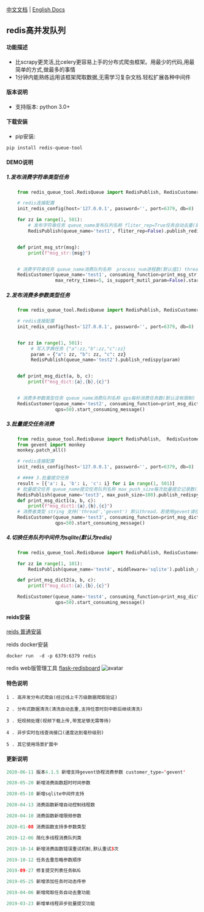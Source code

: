  [中文文档](https://github.com/abo123456789/RedisQueue/blob/master/README.md)  | [English Docs](https://github.com/abo123456789/RedisQueue/blob/master/README_EN.md)  
## redis高并发队列  
#### 功能描述

* 比scrapy更灵活,比celery更容易上手的分布式爬虫框架。用最少的代码,用最简单的方式,做最多的事情
* 1分钟内能熟练运用该框架爬取数据,无需学习复杂文档.轻松扩展各种中间件

#### 版本说明
* 支持版本: python 3.0+

#### 下载安装

* pip安装:
```shell
pip install redis-queue-tool
```

#### DEMO说明

##### 1.发布消费字符串类型任务
```python
    from redis_queue_tool.RedisQueue import RedisPublish, RedisCustomer, init_redis_config

    # redis连接配置
    init_redis_config(host='127.0.0.1', password='', port=6379, db=8)

    for zz in range(1, 501):
        # 发布字符串任务 queue_name发布队列名称 fliter_rep=True任务自动去重(默认False)
        RedisPublish(queue_name='test1', fliter_rep=False).publish_redispy_str(zz)


    def print_msg_str(msg):
        print(f"msg_str:{msg}")


    # 消费字符串任务 queue_name消费队列名称  process_num进程数(默认值1) threads_num线程数(默认值50) max_retry_times错误最大自动重试次数(默认值3)
    RedisCustomer(queue_name='test1', consuming_function=print_msg_str, process_num=2, threads_num=100,
                  max_retry_times=5, is_support_mutil_param=False).start_consuming_message()
```

##### 2.发布消费多参数类型任务
```python
    from redis_queue_tool.RedisQueue import RedisPublish, RedisCustomer, init_redis_config

    # redis连接配置
    init_redis_config(host='127.0.0.1', password='', port=6379, db=8)


    for zz in range(1, 501):
         # 写入字典任务 {"a":zz,"b":zz,"c":zz}
         param = {"a": zz, "b": zz, "c": zz}
         RedisPublish(queue_name='test2').publish_redispy(param)


    def print_msg_dict(a, b, c):
        print(f"msg_dict:{a},{b},{c}")


    # 消费多参数类型任务 queue_name消费队列名称 qps每秒消费任务数(默认没有限制)
    RedisCustomer(queue_name='test2', consuming_function=print_msg_dict,
                  qps=50).start_consuming_message()
```

##### 3.批量提交任务消费

```python
    from redis_queue_tool.RedisQueue import RedisPublish,  RedisCustomer, init_redis_config
    from gevent import monkey 
    monkey.patch_all()

    # redis连接配置
    init_redis_config(host='127.0.0.1', password='', port=6379, db=8)

    # #### 3.批量提交任务
    result = [{'a': i, 'b': i, 'c': i} for i in range(1, 501)]
    # 批量提交任务 queue_name提交任务队列名称 max_push_size每次批量提交记录数(默认值50)
    RedisPublish(queue_name='test3', max_push_size=100).publish_redispy_list(result)
    def print_msg_dict1(a, b, c):
        print(f"msg_dict1:{a},{b},{c}")
    # 消费者类型 string 支持('thread','gevent') 默认thread，若使用gevent请在代码开头加入：from gevent import monkey monkey.patch_all()
    RedisCustomer(queue_name='test3', consuming_function=print_msg_dict1, customer_type='gevent',
                  qps=50).start_consuming_message()
```

##### 4.切换任务队列中间件为sqlite(默认为redis)

```python
    from redis_queue_tool.RedisQueue import RedisPublish, RedisCustomer

    for zz in range(1, 101):
        RedisPublish(queue_name='test4', middleware='sqlite').publish_redispy(a=zz, b=zz, c=zz)

    def print_msg_dict2(a, b, c):
        print(f"msg_dict:{a},{b},{c}")

    RedisCustomer(queue_name='test4', consuming_function=print_msg_dict2, middleware='sqlite',
                  qps=50).start_consuming_message()

```


#### reids安装
[reids 普通安装](https://www.runoob.com/redis/redis-install.html)

reids docker安装
```shell
docker run  -d -p 6379:6379 redis
```

redis web版管理工具 [flask-redisboard](https://github.com/hjlarry/flask-redisboard)
![avatar](https://s1.ax1x.com/2020/07/07/UAIHFe.jpg)


#### 特色说明

```shell
1 . 高并发分布式爬虫(经过线上千万级数据爬取验证)

2 . 分布式数据清洗(清洗自动去重,支持任意时刻中断后继续清洗)

3 . 短视频处理(视频下载上传,带宽足够无需等待)

4 . 异步实时在线查询接口(速度达到毫秒级别)

5 . 其它使用场景扩展中

```

#### 更新说明


```java
2020-06-11 版本4.1.5 新增支持gevent协程消费参数 customer_type='gevent'

2020-05-20 新增消费函数超时时间参数

2020-05-10 新增sqlite中间件支持

2020-04-13 消费函数新增自动控制线程数

2020-04-10 消费函数新增限频参数

2020-01-08 消费函数支持多参数类型

2019-12-06 简化多线程消费队列类

2019-10-14 新增消费函数错误重试机制,默认重试3次

2019-10-12 任务去重忽略参数顺序

2019-09-27 修复提交列表任务BUG

2019-05-25 新增添加任务时动态传参

2019-04-06 新增爬取任务自动去重功能

2019-03-23 新增单线程异步批量提交功能
```
